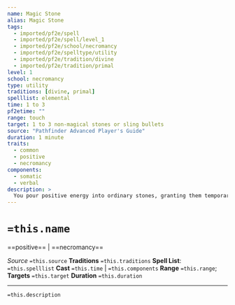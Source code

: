```yaml
---
name: Magic Stone
alias: Magic Stone
tags:
  - imported/pf2e/spell
  - imported/pf2e/spell/level_1
  - imported/pf2e/school/necromancy
  - imported/pf2e/spelltype/utility
  - imported/pf2e/tradition/divine
  - imported/pf2e/tradition/primal
level: 1
school: necromancy
type: utility
traditions: [divine, primal]
spelllist: elemental
time: 1 to 3
pf2etime: ""
range: touch
target: 1 to 3 non-magical stones or sling bullets
source: "Pathfinder Advanced Player's Guide"
duration: 1 minute
traits:
  - common
  - positive
  - necromancy
components:
  - somatic
  - verbal
description: >
  You pour positive energy into ordinary stones, granting them temporary magical properties. You can target 1 non-magical stone or sling bullet for every action you use Casting this Spell. The stones must be unattended or carried by you or a willing ally. The stones become +1 striking disrupting Sling Bullets. Each stone can be used only once, after which it crumbles to dust.
---
```

# `=this.name`
==positive== | ==necromancy==

*Source* `=this.source`
**Traditions** `=this.traditions`
**Spell List**: `=this.spelllist`
**Cast** `=this.time` | `=this.components`
**Range** `=this.range`; **Targets** `=this.target`
**Duration** `=this.duration`

***
`=this.description`